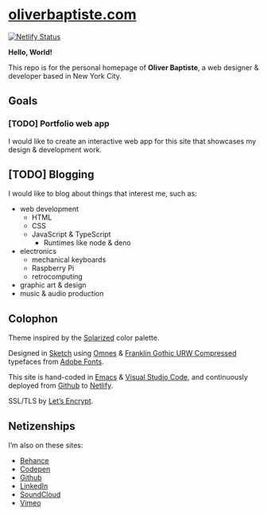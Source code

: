 # [oliverbaptiste.com](https://oliverbaptiste.com)

[![Netlify Status](https://api.netlify.com/api/v1/badges/db422a79-6dad-44bd-bf15-fc6fcb6e3760/deploy-status)](https://app.netlify.com/sites/oliverbaptiste/deploys)

**Hello, World!**

This repo is for the personal homepage of **Oliver Baptiste**, a web designer & developer based in New York City.

## Goals

### [TODO] Portfolio web app

I would like to create an interactive web app for this site that showcases my design & development work.

## [TODO] Blogging

I would like to blog about things that interest me, such as:

- web development
  - HTML
  - CSS
  - JavaScript & TypeScript
    - Runtimes like node & deno
- electronics
  - mechanical keyboards
  - Raspberry Pi
  - retrocomputing
- graphic art & design
- music & audio production

## Colophon

Theme inspired by the [Solarized](http://ethanschoonover.com/solarized) color palette.

Designed in [Sketch](https://sketchapp.com/) using [Omnes](https://typekit.com/fonts/omnes) &
[Franklin Gothic URW Compressed](https://typekit.com/fonts/franklin-gothic-urw) typefaces
from [Adobe Fonts](https://fonts.adobe.com/).

This site is hand-coded in [Emacs](https://www.gnu.org/software/emacs/)
& [Visual Studio Code](https://code.visualstudio.com/), and continuously deployed
from [Github](https://github.com/oliverbaptiste/oliverbaptiste.com) to [Netlify](https://www.netlify.com/).

SSL/TLS by [Let’s Encrypt](https://letsencrypt.org/).

## Netizenships

I’m also on these sites:

- [Behance](https://www.behance.net/oliverbaptiste)
- [Codepen](https://codepen.io/ogab)
- [Github](https://github.com/oliverbaptiste)
- [LinkedIn](https://www.linkedin.com/in/oliverbaptiste/)
- [SoundCloud](https://soundcloud.com/oliverbaptiste)
- [Vimeo](https://vimeo.com/oliverbaptiste)
